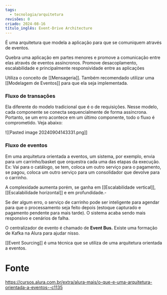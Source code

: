 ```yaml
---
tags:
  - tecnologia/arquitetura
revisões: 0
criado: 2024-08-16
título_inglês: Event-Drive Architecture
---
```

É uma arquitetura que modela a aplicação para que se comuniquem através de eventos. 

Quebra uma aplicação em partes menores e promove a comunicação entre elas através de eventos assíncronos. Promove desacoplamento, escalabilidade e principalmente responsividade entre as aplicações

Utiliza o conceito de [[Mensageria]]. Também recomendado utilizar uma [[Modelagem de Eventos]] para que ela seja implementada.
### Fluxo de transações
Ela diferente do modelo tradicional que é o de requisições. Nesse modelo, cada componente se conecta sequencialmente de forma assíncrona. Portanto, se um erro acontece em um último componente, todo o fluxo é comprometido. Veja abaixo:

![[Pasted image 20240904143331.png]]

### Fluxo de eventos
Em uma arquitetura orientada a eventos, um sistema, por exemplo, envia para um carrinho/basket que orquestra cada uma das etapas da execução. Ex: Vai para o catálogo, se tem, coloca um outro serviço para o pagamento, se pagou, coloca um outro serviço para um consolidador que devolve para o carrinho.

A complexidade aumenta porém, se ganha em [[Escalabilidade vertical]], [[Escalabilidade horizontal]] e em profundidade.-
    
Se der algum erro, o serviço de carrinho pode ser inteligente para agendar para que o processamento seja feito depois (estoque capturado e pagamento pendente para mais tarde). O sistema acaba sendo mais responsivo e cenários de falha.

O centralizador de evento é chamado de **Event Bus.** Existe uma formação de Kafka na Alura para ajudar nisso.

[[Event Sourcing]] é uma técnica que se utiliza de uma arquitetura orientada a eventos.
# Fonte
https://cursos.alura.com.br/extra/alura-mais/o-que-e-uma-arquitetura-orientada-a-eventos--c1135